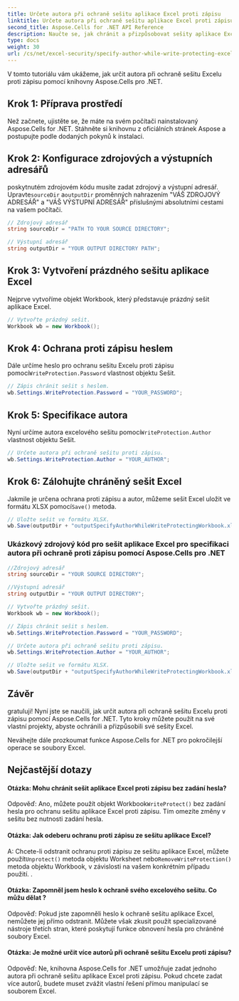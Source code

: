 ```yaml
---
title: Určete autora při ochraně sešitu aplikace Excel proti zápisu
linktitle: Určete autora při ochraně sešitu aplikace Excel proti zápisu
second_title: Aspose.Cells for .NET API Reference
description: Naučte se, jak chránit a přizpůsobovat sešity aplikace Excel pomocí Aspose.Cells for .NET. Výukový program krok za krokem v C#.
type: docs
weight: 30
url: /cs/net/excel-security/specify-author-while-write-protecting-excel-workbook/
---
```


V tomto tutoriálu vám ukážeme, jak určit autora při ochraně sešitu Excelu proti zápisu pomocí knihovny Aspose.Cells pro .NET.

## Krok 1: Příprava prostředí

Než začnete, ujistěte se, že máte na svém počítači nainstalovaný Aspose.Cells for .NET. Stáhněte si knihovnu z oficiálních stránek Aspose a postupujte podle dodaných pokynů k instalaci.

## Krok 2: Konfigurace zdrojových a výstupních adresářů

 poskytnutém zdrojovém kódu musíte zadat zdrojový a výstupní adresář. Upravte`sourceDir` a`outputDir` proměnných nahrazením "VÁŠ ZDROJOVÝ ADRESÁŘ" a "VÁŠ VÝSTUPNÍ ADRESÁŘ" příslušnými absolutními cestami na vašem počítači.

```csharp
// Zdrojový adresář
string sourceDir = "PATH TO YOUR SOURCE DIRECTORY";

// Výstupní adresář
string outputDir = "YOUR OUTPUT DIRECTORY PATH";
```

## Krok 3: Vytvoření prázdného sešitu aplikace Excel

Nejprve vytvoříme objekt Workbook, který představuje prázdný sešit aplikace Excel.

```csharp
// Vytvořte prázdný sešit.
Workbook wb = new Workbook();
```

## Krok 4: Ochrana proti zápisu heslem

 Dále určíme heslo pro ochranu sešitu Excelu proti zápisu pomocí`WriteProtection.Password` vlastnost objektu Sešit.

```csharp
// Zápis chránit sešit s heslem.
wb.Settings.WriteProtection.Password = "YOUR_PASSWORD";
```

## Krok 5: Specifikace autora

 Nyní určíme autora excelového sešitu pomocí`WriteProtection.Author` vlastnost objektu Sešit.

```csharp
// Určete autora při ochraně sešitu proti zápisu.
wb.Settings.WriteProtection.Author = "YOUR_AUTHOR";
```

## Krok 6: Zálohujte chráněný sešit Excel

 Jakmile je určena ochrana proti zápisu a autor, můžeme sešit Excel uložit ve formátu XLSX pomocí`Save()` metoda.

```csharp
// Uložte sešit ve formátu XLSX.
wb.Save(outputDir + "outputSpecifyAuthorWhileWriteProtectingWorkbook.xlsx");
```

### Ukázkový zdrojový kód pro sešit aplikace Excel pro specifikaci autora při ochraně proti zápisu pomocí Aspose.Cells pro .NET 
```csharp
//Zdrojový adresář
string sourceDir = "YOUR SOURCE DIRECTORY";

//Výstupní adresář
string outputDir = "YOUR OUTPUT DIRECTORY";

// Vytvořte prázdný sešit.
Workbook wb = new Workbook();

// Zápis chránit sešit s heslem.
wb.Settings.WriteProtection.Password = "YOUR_PASSWORD";

// Určete autora při ochraně sešitu proti zápisu.
wb.Settings.WriteProtection.Author = "YOUR_AUTHOR";

// Uložte sešit ve formátu XLSX.
wb.Save(outputDir + "outputSpecifyAuthorWhileWriteProtectingWorkbook.xlsx");

```

## Závěr

gratuluji! Nyní jste se naučili, jak určit autora při ochraně sešitu Excelu proti zápisu pomocí Aspose.Cells for .NET. Tyto kroky můžete použít na své vlastní projekty, abyste ochránili a přizpůsobili své sešity Excel.

Neváhejte dále prozkoumat funkce Aspose.Cells for .NET pro pokročilejší operace se soubory Excel.

## Nejčastější dotazy

#### Otázka: Mohu chránit sešit aplikace Excel proti zápisu bez zadání hesla?

 Odpověď: Ano, můžete použít objekt Workbook`WriteProtect()` bez zadání hesla pro ochranu sešitu aplikace Excel proti zápisu. Tím omezíte změny v sešitu bez nutnosti zadání hesla.

#### Otázka: Jak odeberu ochranu proti zápisu ze sešitu aplikace Excel?

 A: Chcete-li odstranit ochranu proti zápisu ze sešitu aplikace Excel, můžete použít`Unprotect()` metoda objektu Worksheet nebo`RemoveWriteProtection()` metoda objektu Workbook, v závislosti na vašem konkrétním případu použití. .

#### Otázka: Zapomněl jsem heslo k ochraně svého excelového sešitu. Co můžu dělat ?

Odpověď: Pokud jste zapomněli heslo k ochraně sešitu aplikace Excel, nemůžete jej přímo odstranit. Můžete však zkusit použít specializované nástroje třetích stran, které poskytují funkce obnovení hesla pro chráněné soubory Excel.

#### Otázka: Je možné určit více autorů při ochraně sešitu Excelu proti zápisu?

Odpověď: Ne, knihovna Aspose.Cells for .NET umožňuje zadat jednoho autora při ochraně sešitu aplikace Excel proti zápisu. Pokud chcete zadat více autorů, budete muset zvážit vlastní řešení přímou manipulací se souborem Excel.